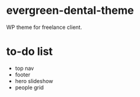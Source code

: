# evergreen-dental-theme
WP theme for freelance client.

# to-do list
* top nav
* footer
* hero slideshow
* people grid